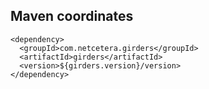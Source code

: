 ## Maven coordinates
```
<dependency>
  <groupId>com.netcetera.girders</groupId>
  <artifactId>girders</artifactId>
  <version>${girders.version}/version>
</dependency>
```
